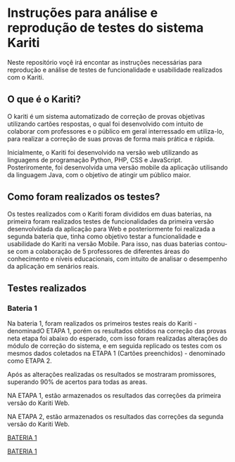# Instruções para análise e reprodução de testes do sistema Kariti
Neste repositório voçê irá encontar as instruções necessárias para reprodução e análise de testes de funcionalidade e usabilidade realizados com o Kariti.

## O que é o Kariti? 

O kariti é um sistema automatizado de correção de provas objetivas utilizando cartões respostas, o qual foi desenvolvido com intuito de colaborar com professores e o público em geral interressado em utiliza-lo, para realizar a correção de suas provas de forma mais prática e rápida.

Inicialmente, o Kariti foi desenvolvido na versão web utilizando as linguagens de programação Python, PHP, CSS e JavaScript. Posteriromente, foi desenvolvida uma versão mobile da aplicação utilisando da linguagem Java,  com o objetivo de atingir um público maior. 

## Como foram realizados os testes?

Os testes realizados com o Kariti foram divididos em duas baterias, na primeira foram realizados testes de funcionalidades da primeira versão desenvolvidada da aplicação para Web e posteriormente foi realizada a segunda bateria que, tinha como objetivo testar a funcionalidade e usabilidade do Kariti na versão Mobile. Para isso, nas duas baterias contou-se com a colaboração de 5 professores de diferentes áreas do conhecimento e níveis educacionais, com intuito de analisar o desempenho da aplicação em senários reais.

## Testes realizados 
### Bateria 1 

Na bateria 1, foram realizados os primeiros testes reais do Kariti - denominadO ETAPA 1, porém os resultados obtidos na correção das provas neta etapa foi abaixo do esperado, com isso foram realizadas alterações do módulo de correção  do sistema, e em seguida replicado os testes com os mesmos dados coletados na ETAPA 1 (Cartões preenchidos) - denominado como ETAPA 2.

Após as alterações realizadas os resultados se mostraram promissores, superando 90% de acertos para todas as areas.

NA ETAPA 1, estão armazenados os resultados das correções da primeira versão do Kariti Web.

NA ETAPA 2, estão armazenados os resultados das correções da segunda versão do Kariti Web.



[BATERIA 1](Bateria1/README.md)


[BATERIA 1](https://drive.google.com/drive/folders/1Vq1ItD6b1CEQsnEsWdSuBTtwto5jKJla?usp=drive_lin)



